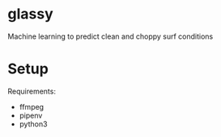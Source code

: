 # glassy

Machine learning to predict clean and choppy surf conditions

# Setup

Requirements:

- ffmpeg
- pipenv
- python3
